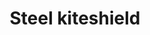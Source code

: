 ---
layout: item
title: Steel kiteshield
item-id: 1193
datatable: true
id: 1193
name: "Steel kiteshield"
monsters:
  - id: 2090
    name: "Moss giant"
    combat_level: 42
    wiki_url: "https://oldschool.runescape.wiki/w/Moss_giant#Level_42"
    drops:
      - quantity: "1"
        noted: false
        rarity: 0.0078125
    image: "https://oldschool.runescape.wiki/images/6/61/Moss_giant.png?3c6c6"
---